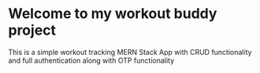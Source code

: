 
# Welcome to my workout buddy project
This is a simple workout tracking MERN Stack App with CRUD functionality
and full authentication along with OTP functionality
